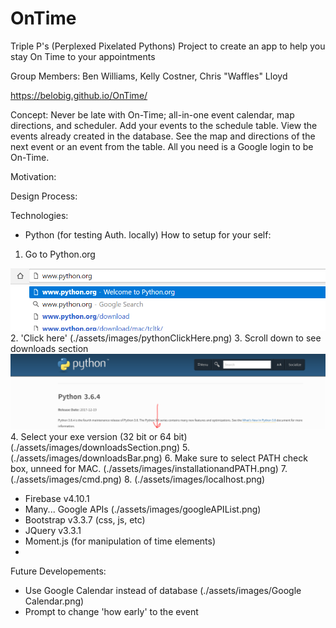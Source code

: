 # OnTime
Triple P's (Perplexed Pixelated Pythons) Project to create an app to help you stay On Time to your appointments

Group Members: Ben Williams, Kelly Costner, Chris "Waffles" Lloyd

https://belobig.github.io/OnTime/


Concept: Never be late with On-Time; all-in-one event calendar, map directions, and scheduler. Add your events to the schedule table. View the events already created in the database. See the map and directions of the next event or an event from the table. All you need is a Google login to be On-Time.

Motivation:

Design Process:

Technologies:
- Python (for testing Auth. locally)
How to setup for your self:
1. Go to Python.org
<img src='assets/images/GoToPython.org.png'>
2. 'Click here' 
(./assets/images/pythonClickHere.png)
3. Scroll down to see downloads section
<img src='assets/images/scrollDown.png'>
4. Select your exe version (32 bit or 64 bit)
(./assets/images/downloadsSection.png)
5. (./assets/images/downloadsBar.png)
6. Make sure to select PATH check box, unneed for MAC.
(./assets/images/installationandPATH.png)
7. (./assets/images/cmd.png)
8. (./assets/images/localhost.png)

- Firebase v4.10.1
- Many... Google APIs 
(./assets/images/googleAPIList.png)
- Bootstrap v3.3.7 (css, js, etc)
- JQuery v3.3.1
- Moment.js (for manipulation of time elements)
- 

Future Developements:
- Use Google Calendar instead of database
(./assets/images/Google Calendar.png)
- Prompt to change 'how early' to the event

